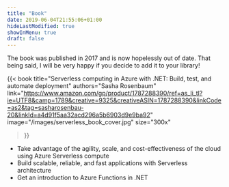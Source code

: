 ```yaml
---
title: "Book"
date: 2019-06-04T21:55:06+01:00
hideLastModified: true
showInMenu: true
draft: false
---
```


The book was published in 2017 and is now hopelessly out of date. That being said, I will be very happy if you decide to add it to your library!

{{< book 
    title="Serverless computing in Azure with .NET: Build, test, and automate deployment" 
    authors="Sasha Rosenbaum" 
    link="https://www.amazon.com/gp/product/1787288390/ref=as_li_tl?ie=UTF8&camp=1789&creative=9325&creativeASIN=1787288390&linkCode=as2&tag=sasharosenbau-20&linkId=a4d91f5aa32acd296a5b6903d9e9ba92"
    image="/images/serverless_book_cover.jpg" size="300x"
>}}

- Take advantage of the agility, scale, and cost-effectiveness of the cloud using Azure Serverless compute
- Build scalable, reliable, and fast applications with Serverless architecture 
- Get an introduction to Azure Functions in .NET


